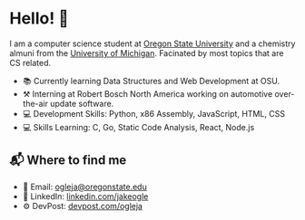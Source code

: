 # Hello! 👋

I am a computer science student at [Oregon State University](https://eecs.oregonstate.edu/) and a chemistry almuni from the [University of Michigan](https://umich.edu/). Facinated by most topics that are CS related.

* 📚 Currently learning Data Structures and Web Development at OSU.
* ⚒ Interning at Robert Bosch North America working on automotive over-the-air update software.
* 💻 Development Skills: Python, x86 Assembly, JavaScript, HTML, CSS
* 💻 Skills Learning: C, Go, Static Code Analysis, React, Node.js

## 📬 Where to find me
* 📧 Email: ogleja@oregonstate.edu
* 🤝 LinkedIn: [linkedin.com/jakeogle](https://www.linkedin.com/in/jakeogle/)
* ⚙ DevPost: [devpost.com/ogleja](https://devpost.com/ogleja?ref_content=user-portfolio&ref_feature=portfolio&ref_medium=global-nav)

